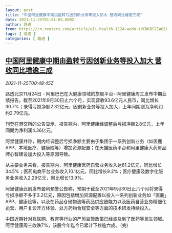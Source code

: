 ```yaml
---
layout: post
title: "中国阿里健康中期由盈转亏因创新业务等投入加大 营收同比增逾三成"
date: 2021-11-25T01:01:03.000Z
author: 路透
from: https://cn.reuters.com/article/ali-health-1124-wedn-idCNKBS2IA01F
tags: [ 路透 ]
categories: [ 路透 ]
---
```

<!--1637802063000-->
[中国阿里健康中期由盈转亏因创新业务等投入加大 营收同比增逾三成](https://cn.reuters.com/article/ali-health-1124-wedn-idCNKBS2IA01F)
------

<div>
<div><i>2021-11-25T00:48:45Z</i></div><p>路透北京11月24日 - 阿里巴巴在大健康领域的旗舰平台--阿里健康周三发布中期业绩报告，截至2021年9月30日止六个月，实现营收93.6亿元人民币，同比增长30.7%；录得亏损净额2.32亿元，因创新业务等投入加大，上年同期则为净利润约2.79亿元。</p><p>刊登在港交所的公告显示，报告期内，阿里健康经调整后亏损净额2.8亿元，上年同期为净利润4.36亿元。</p><p>阿里健康并称，期内经调整后亏损净额主要由于集团于一系列创新业务（如医鹿APP、本地医疗、健康险等）增加资源配置；在天猫医药平台和阿里健康大药房品牌心智建设加大投入等原因导致。</p><p>从主要业务来看，报告期内，阿里健康医药自营业务收入达81.2亿元，同比增长34.5%；医药电商平台业务收入10.1亿元，同比增长9.2%；医疗健康及数字化服务业务收入2.29亿元，同比增长13.9%。</p><p>阿里健康此前发布盈利预警公告称，预期于截至2021年9月30日止六个月将录得亏损净额不多于3.2亿元，原因包括增加资源配置以投入一系列创新业务如「医鹿」APP、健康险等，以及在药品仓储物流等药品供应链能力以及医药自营业务精细化运营、用户复诊开方体验、处方药物合规安全等方面的技术研发持续投入。</p><p>中国近期针对互联网、教育等行业的严厉监管政策已经波及到了医药等民生领域。阿里健康周三收跌7%，该股今年迄今已累计下挫逾六成。（完）</p>
</div>
